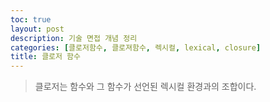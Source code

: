 ```yaml
---
toc: true
layout: post
description: 기술 면접 개념 정리
categories: [클로저함수, 클로져함수, 렉시컬, lexical, closure]
title: 클로저 함수
---
```


> 클로저는 함수와 그 함수가 선언된 렉시컬 환경과의 조합이다.
